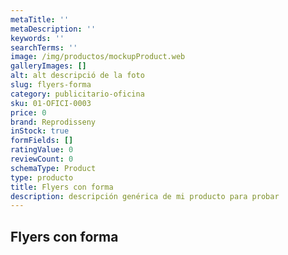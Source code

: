 ```yaml
---
metaTitle: ''
metaDescription: ''
keywords: ''
searchTerms: ''
image: /img/productos/mockupProduct.web
galleryImages: []
alt: alt descripció de la foto
slug: flyers-forma
category: publicitario-oficina
sku: 01-OFICI-0003
price: 0
brand: Reprodisseny
inStock: true
formFields: []
ratingValue: 0
reviewCount: 0
schemaType: Product
type: producto
title: Flyers con forma
description: descripción genérica de mi producto para probar
---
```

## Flyers con forma
